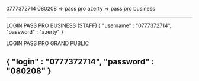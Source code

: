 0777372714
080208 => pass pro
azerty => pass pro business



------------
LOGIN PASS PRO BUSINESS (STAFF)
{
    "username" : "0777372714",
    "password" : "azerty"
}

LOGIN PASS PRO GRAND PUBLIC

{
    "login" : "0777372714",
    "password" : "080208"
}
---------------
